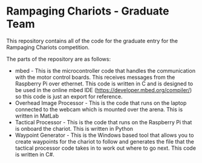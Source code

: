 # Rampaging Chariots - Graduate Team

This repository contains all of the code for the graduate entry for the Rampaging Chariots competition. 

The parts of the repository are as follows:
 - mbed - This is the microcontroller code that handles the communication with the motor control boards. This receives messages from the Raspberry Pi over ethernet. This code is written in C and is designed to be used in the online mbed IDE (https://developer.mbed.org/compiler/) so this code is just an export for reference.
 - Overhead Image Processor - This is the code that runs on the laptop connected to the webcam which is mounted over the arena. This is written in MatLab
 - Tactical Processor - This is the code that runs on the Raspberry Pi that is onboard the chariot. This is written in Python
 - Waypoint Generator - This is the Windows based tool that allows you to create waypoints for the chariot to follow and generates the file that the tactical processor code takes in to work out where to go next. This code is written in C#.
